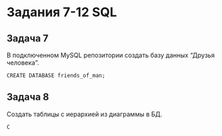# Задания 7-12 SQL
## Задача 7
В подключенном MySQL репозитории создать базу данных “Друзья человека”.

```agsl
CREATE DATABASE friends_of_man;
```
## Задача 8
Создать таблицы с иерархией из диаграммы в БД.

```agsl
C
```